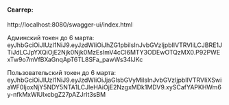#### Сваггер:
http://localhost:8080/swagger-ui/index.html

Админский токен до 6 марта:
eyJhbGciOiJIUzI1NiJ9.eyJzdWIiOiJhZG1pbiIsInJvbGVzIjpbIlVTRVIiLCJBRE1JTiJdLCJpYXQiOjE2Njk0Njk0MzEsImV4cCI6MTY3ODEwOTQzMX0.P92PWExTw9o7mVfBXaGnqApT6TL8SFa_pawWs34lJKc

Пользовательский токен до 6 марта:
eyJhbGciOiJIUzI1NiJ9.eyJzdWIiOiJjaGlsbGVyMiIsInJvbGVzIjpbIlVTRVIiXSwiaWF0IjoxNjY5NDY5NTA1LCJleHAiOjE2NzgxMDk1MDV9.xySCafYAPKHWm6y-nfkMxWlUlxcbgZ27pAZJrIt3sBM
